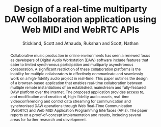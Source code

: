 ---
title: "Design of a real-time multiparty DAW collaboration application using Web MIDI and WebRTC APIs"
abstract: "Collaborative music production in online environments has seen a renewed focus as developers of Digital Audio Workstation (DAW) software include features that cater to limited synchronous participation and multiparty asynchronous collaboration. A significant restriction of these collaboration platforms is the inability for multiple collaborators to effectively communicate and seamlessly work on a high-fidelity audio project in real-time. This paper outlines the design of a browser-based application that enables real-time collaboration between multiple remote instantiations of an established, mainstream and fully-featured DAW platform over the Internet. The proposed application provides access to, and modification and creation of, high-fidelity audio assets, real-time videoconferencing and control data streaming for communication and synchronised DAW operations through Web Real-Time Communication (WebRTC) and Web MIDI Application Programming Interfaces (APIs). The paper reports on a proof-of-concept implementation and results, including several areas for further research and development."
address: "Trondheim"
booktitle: "Proceedings of the International Web Audio Conference 2019"
editor: ""
month: "December"
publisher: "NTNU"
series: "WAC'19"
pages: ""
ID: "33"
author: "Stickland, Scott and Athauda, Rukshan  and Scott, Nathan"
webAuthor: "Scott Stickland, Rukshan  Athauda, Nathan Scott"
track: "Paper"
year: "2019"
tags: year2019
media: "https://youtu.be/I7lMTjAupvM"
pdflink: "/_data/papers/pdf/2019/2019_33.pdf"
ISSN: ""
---